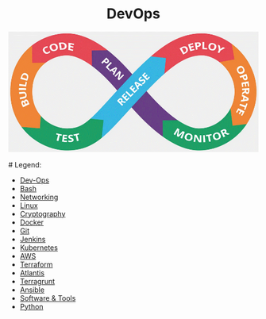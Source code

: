 <div align="center">

# **DevOps**

![DevOps](terragrunt/pic/devops1.gif)
</div>
# Legend:

   * [Dev-Ops](devops/README.md)
   * [Bash](bash/README.md)
   * [Networking](networking/README.md)
   * [Linux](linux/README.md)
   * [Cryptography](cryptography/README.md)
   * [Docker](docker/README.md)
   * [Git](git/README.md)
   * [Jenkins](jenkins/README.md)
   * [Kubernetes](kubernetes/README.md)
   * [AWS](aws/README.md)
   * [Terraform](terraform/README.md)
   * [Atlantis](atlantis/README.md)
   * [Terragrunt](terragrunt/README.md)
   * [Ansible](ansible/README.md)
   * [Software & Tools](software&tools/README.md)
   * [Python](python/README.md)
